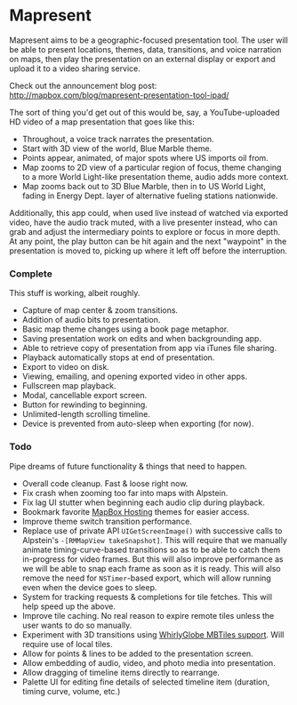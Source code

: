 # Mapresent

Mapresent aims to be a geographic-focused presentation tool. The user will be able to present locations, themes, data, transitions, and voice narration on maps, then play the presentation on an external display or export and upload it to a video sharing service. 

Check out the announcement blog post: http://mapbox.com/blog/mapresent-presentation-tool-ipad/

The sort of thing you'd get out of this would be, say, a YouTube-uploaded HD video of a map presentation that goes like this:

 * Throughout, a voice track narrates the presentation.
 * Start with 3D view of the world, Blue Marble theme.
 * Points appear, animated, of major spots where US imports oil from.
 * Map zooms to 2D view of a particular region of focus, theme changing to a more World Light-like presentation theme, audio adds more context.
 * Map zooms back out to 3D Blue Marble, then in to US World Light, fading in Energy Dept. layer of alternative fueling stations nationwide.

Additionally, this app could, when used live instead of watched via exported video, have the audio track muted, with a live presenter instead, who can grab and adjust the intermediary points to explore or focus in more depth. At any point, the play button can be hit again and the next "waypoint" in the presentation is moved to, picking up where it left off before the interruption. 

### Complete

This stuff is working, albeit roughly. 

 * Capture of map center & zoom transitions. 
 * Addition of audio bits to presentation. 
 * Basic map theme changes using a book page metaphor. 
 * Saving presentation work on edits and when backgrounding app. 
 * Able to retrieve copy of presentation from app via iTunes file sharing. 
 * Playback automatically stops at end of presentation. 
 * Export to video on disk. 
 * Viewing, emailing, and opening exported video in other apps. 
 * Fullscreen map playback. 
 * Modal, cancellable export screen. 
 * Button for rewinding to beginning. 
 * Unlimited-length scrolling timeline. 
 * Device is prevented from auto-sleep when exporting (for now). 

### Todo

Pipe dreams of future functionality & things that need to happen. 

 * Overall code cleanup. Fast & loose right now. 
 * Fix crash when zooming too far into maps with Alpstein. 
 * Fix lag UI stutter when beginning each audio clip during playback. 
 * Bookmark favorite [MapBox Hosting](http://tiles.mapbox.com/) themes for easier access. 
 * Improve theme switch transition performance. 
 * Replace use of private API `UIGetScreenImage()` with successive calls to Alpstein's `-[RMMapView takeSnapshot]`. This will require that we manually animate timing-curve-based transitions so as to be able to catch them in-progress for video frames. But this will also improve performance as we will be able to snap each frame as soon as it is ready. This will also remove the need for `NSTimer`-based export, which will allow running even when the device goes to sleep. 
 * System for tracking requests & completions for tile fetches. This will help speed up the above. 
 * Improve tile caching. No real reason to expire remote tiles unless the user wants to do so manually. 
 * Experiment with 3D transitions using [WhirlyGlobe MBTiles support](http://code.google.com/p/whirlyglobe/issues/detail?id=1). Will require use of local tiles. 
 * Allow for points & lines to be added to the presentation screen. 
 * Allow embedding of audio, video, and photo media into presentation. 
 * Allow dragging of timeline items directly to rearrange. 
 * Palette UI for editing fine details of selected timeline item (duration, timing curve, volume, etc.)